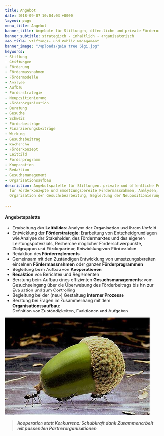 ```yaml
---
title: Angebot
date: 2018-09-07 10:04:03 +0000
layout: page
menu_title: Angebot
banner_title: Angebote für Stiftungen, öffentliche und private Förderorganisationen
banner_subtitle: strategisch - inhaltlich - organisatorisch
seo_title: Stiftungs- und Public Management
banner_image: "/uploads/gaia tree Sigi.jpg"
keywords:
- Stiftung
- Stiftungen
- Förderung
- Fördermassnahmen
- Fördermodelle
- Analyse
- Aufbau
- Förderstrategie
- Neupositionierung
- Förderorganisation
- Beratung
- Gesuche
- Schweiz
- Förderbeiträge
- Finanzierungsbeiträge
- Wirkung
- Gesuchsbeitrag
- Recherche
- Förderkonzept
- Leitbild
- Förderprogramm
- Kooperation
- Redaktion
- Gesuchsmanagement
- Organisationsaufbau
description: Angebotspalette für Stiftungen, private und öffentliche Förderorganisationen
  für Förderkonzepte und umsetzungsbereite Fördermassnahmen, Analysen, Recherchen,
  Organisation der Gesuchsbearbeitung, Begleitung der Neupositionierung

---
```

#### Angebotspalette

* Erarbeitung des **Leitbildes**: Analyse der Organisation und ihrem Umfeld
* Entwicklung der **Förderstrategie**: Erarbeitung von Entscheidgrundlagen wie Analyse der Stakeholder, des Fördermarktes und des eigenen Leistungspotenzials, Recherche möglicher Förderschwerpunkte, Zielgruppen und Förderpartner, Entwicklung von Förderzielen
* Redaktion des **Förderreglements**
* Gemeinsam mit den Zuständigen Entwicklung von umsetzungsbereiten einzelnen **Fördermassnahmen** oder ganzen **Förderprogrammen**
* Begleitung beim Aufbau von **Kooperationen**
* **Redaktion** von Berichten und Reglementen
* Beratung beim Aufbau eines effizienten **Gesuchsmanagements**: vom Gesuchseingang über die Überweisung des Förderbeitrags bis hin zur Evaluation und zum Controlling
* Begleitung bei der (neu-) Gestaltung **interner Prozesse**
* Beratung bei Fragen im Zusammenhang mit dem **Organisationssaufbau**:  
  Definition von Zuständigkeiten, Funktionen und Aufgaben

![](/uploads/cooparation.jpg)

> **_Kooperation statt Konkurrenz: Schubkraft dank Zusammenarbeit mit passenden Partnerorganisationen_**